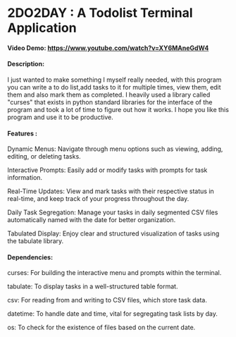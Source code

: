 # 2DO2DAY : A Todolist Terminal Application
#### Video Demo:  <https://www.youtube.com/watch?v=XY6MAneGdW4>
#### Description:

I just wanted to make something I myself really needed, with this program you can write a to do list,add tasks to it for multiple times, view them, edit them and also mark them as completed. I heavily used a library called "curses" that exists in python standard libraries for the interface of the program and took a lot of time to figure out how it works. I hope you like this program and use it to be productive.

#### Features :

Dynamic Menus: Navigate through menu options such as viewing, adding, editing, or deleting tasks.

Interactive Prompts: Easily add or modify tasks with prompts for task information.

Real-Time Updates: View and mark tasks with their respective status in real-time, and keep track of your progress throughout the day.

Daily Task Segregation: Manage your tasks in daily segmented CSV files automatically named with the date for better organization.

Tabulated Display: Enjoy clear and structured visualization of tasks using the tabulate library.

#### Dependencies:

curses: For building the interactive menu and prompts within the terminal.

tabulate: To display tasks in a well-structured table format.

csv: For reading from and writing to CSV files, which store task data.

datetime: To handle date and time, vital for segregating task lists by day.

os: To check for the existence of files based on the current date.
